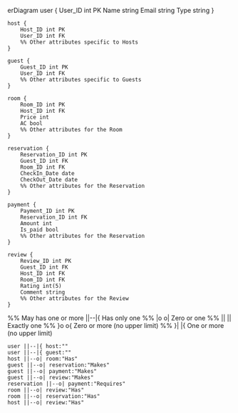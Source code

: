 erDiagram
    user {
        User_ID int PK
        Name string
        Email string
        Type string
    }

    host {
        Host_ID int PK
        User_ID int FK
        %% Other attributes specific to Hosts
    }

    guest {
        Guest_ID int PK
        User_ID int FK
        %% Other attributes specific to Guests
    }

    room {
        Room_ID int PK
        Host_ID int FK
        Price int
        AC bool
        %% Other attributes for the Room
    }

    reservation {
        Reservation_ID int PK
        Guest_ID int FK
        Room_ID int FK
        CheckIn_Date date
        CheckOut_Date date
        %% Other attributes for the Reservation
    }

    payment {
        Payment_ID int PK
        Reservation_ID int FK
        Amount int
        Is_paid bool
        %% Other attributes for the Reservation
    }

    review {
        Review_ID int PK
        Guest_ID int FK
        Host_ID int FK
        Room_ID int FK
        Rating int(5)
        Comment string
        %% Other attributes for the Review
    }

%% May has one or more ||--|{ Has only one
%% |o	o|	Zero or one
%% ||	||	Exactly one
%% }o	o{	Zero or more (no upper limit)
%% }|	|{	One or more (no upper limit)

    user ||--|{ host:""
    user ||--|{ guest:""
    host ||--o| room:"Has"
    guest ||--o| reservation:"Makes"
    guest ||--o| payment:"Makes"
    guest ||--o| review:"Makes"
    reservation ||--o| payment:"Requires"
    room ||--o| review:"Has"
    room ||--o| reservation:"Has"
    host ||--o| review:"Has"